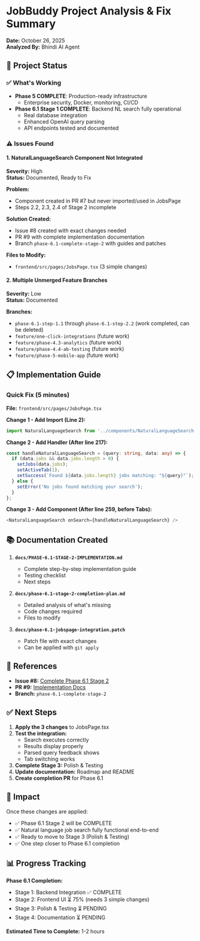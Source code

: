 # JobBuddy Project Analysis & Fix Summary

**Date:** October 26, 2025  
**Analyzed By:** Bhindi AI Agent

## 🎯 Project Status

### ✅ What's Working
- **Phase 5 COMPLETE**: Production-ready infrastructure
  - Enterprise security, Docker, monitoring, CI/CD
- **Phase 6.1 Stage 1 COMPLETE**: Backend NL search fully operational
  - Real database integration
  - Enhanced OpenAI query parsing
  - API endpoints tested and documented

### ⚠️ Issues Found

#### 1. **NaturalLanguageSearch Component Not Integrated**
**Severity:** High  
**Status:** Documented, Ready to Fix

**Problem:**
- Component created in PR #7 but never imported/used in JobsPage
- Steps 2.2, 2.3, 2.4 of Stage 2 incomplete

**Solution Created:**
- Issue #8 created with exact changes needed
- PR #9 with complete implementation documentation
- Branch `phase-6.1-complete-stage-2` with guides and patches

**Files to Modify:**
- `frontend/src/pages/JobsPage.tsx` (3 simple changes)

#### 2. **Multiple Unmerged Feature Branches**
**Severity:** Low  
**Status:** Documented

**Branches:**
- `phase-6.1-step-1.1` through `phase-6.1-step-2.2` (work completed, can be deleted)
- `feature/one-click-integrations` (future work)
- `feature/phase-4.3-analytics` (future work)
- `feature/phase-4.4-ab-testing` (future work)
- `feature/phase-5-mobile-app` (future work)

## 📋 Implementation Guide

### Quick Fix (5 minutes)

**File:** `frontend/src/pages/JobsPage.tsx`

**Change 1 - Add Import (Line 2):**
```typescript
import NaturalLanguageSearch from '../components/NaturalLanguageSearch';
```

**Change 2 - Add Handler (After line 217):**
```typescript
const handleNaturalLanguageSearch = (query: string, data: any) => {
  if (data.jobs && data.jobs.length > 0) {
    setJobs(data.jobs);
    setActiveTab(1);
    setSuccess(`Found ${data.jobs.length} jobs matching: "${query}"`);
  } else {
    setError('No jobs found matching your search');
  }
};
```

**Change 3 - Add Component (After line 259, before Tabs):**
```typescript
<NaturalLanguageSearch onSearch={handleNaturalLanguageSearch} />
```

## 📚 Documentation Created

1. **`docs/PHASE-6.1-STAGE-2-IMPLEMENTATION.md`**
   - Complete step-by-step implementation guide
   - Testing checklist
   - Next steps

2. **`docs/phase-6.1-stage-2-completion-plan.md`**
   - Detailed analysis of what's missing
   - Code changes required
   - Files to modify

3. **`docs/phase-6.1-jobspage-integration.patch`**
   - Patch file with exact changes
   - Can be applied with `git apply`

## 🔗 References

- **Issue #8:** [Complete Phase 6.1 Stage 2](https://github.com/dannythehat/jobbuddy/issues/8)
- **PR #9:** [Implementation Docs](https://github.com/dannythehat/jobbuddy/pull/9)
- **Branch:** `phase-6.1-complete-stage-2`

## ✅ Next Steps

1. **Apply the 3 changes** to JobsPage.tsx
2. **Test the integration:**
   - Search executes correctly
   - Results display properly
   - Parsed query feedback shows
   - Tab switching works
3. **Complete Stage 3:** Polish & Testing
4. **Update documentation:** Roadmap and README
5. **Create completion PR** for Phase 6.1

## 🎉 Impact

Once these changes are applied:
- ✅ Phase 6.1 Stage 2 will be COMPLETE
- ✅ Natural language job search fully functional end-to-end
- ✅ Ready to move to Stage 3 (Polish & Testing)
- ✅ One step closer to Phase 6.1 completion

## 📊 Progress Tracking

**Phase 6.1 Completion:**
- Stage 1: Backend Integration ✅ COMPLETE
- Stage 2: Frontend UI ⏳ 75% (needs 3 simple changes)
- Stage 3: Polish & Testing ⏳ PENDING
- Stage 4: Documentation ⏳ PENDING

**Estimated Time to Complete:** 1-2 hours

